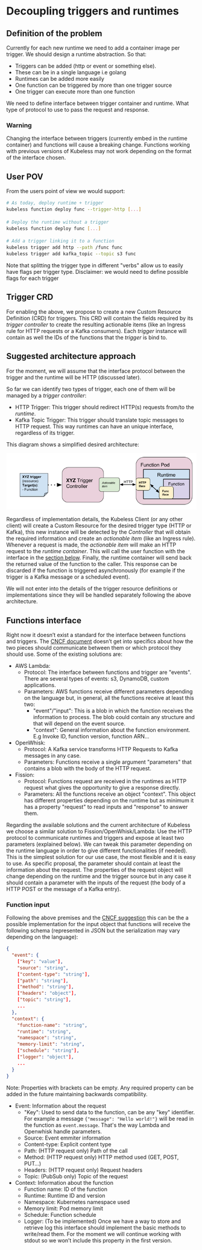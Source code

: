 # Decoupling triggers and runtimes

## Definition of the problem
Currently for each new runtime we need to add a container image per trigger. We should design a runtime abstraction. So that:
 - Triggers can be added (http or event or something else).
 - These can be in a single language i.e golang
 - Runtimes can be added more easily
 - One function can be triggered by more than one trigger source
 - One trigger can execute more than one function

We need to define interface between trigger container and runtime. What type of protocol to use to pass the request and response.

### **Warning**

Changing the interface between triggers (currently embed in the runtime container) and functions will cause a breaking change. Functions working with previous versions of Kubeless may not work depending on the format of the interface chosen.

## User POV
From the users point of view we would support:

```bash
# As today, deploy runtime + trigger
kubeless function deploy func --trigger-http [...]

# Deploy the runtime without a trigger
kubeless function deploy func [...]

# Add a trigger linking it to a function
kubeless trigger add http --path /func func
kubeless trigger add kafka_topic --topic s3 func
```

Note that splitting the trigger type in different "verbs" allow us to easily have flags per trigger type.
Disclaimer: we would need to define possible flags for each trigger

## Trigger CRD

For enabling the above, we propose to create a new Custom Resource Definition (CRD) for triggers. This CRD will contain the fields required by its _trigger controller_ to create the resulting actionable items (like an Ingress rule for HTTP requests or a Kafka consumers). Each _trigger_ instance will contain as well the IDs of the functions that the _trigger_ is bind to.

## Suggested architecture approach

For the moment, we will assume that the interface protocol between the trigger and the runtime will be HTTP (discussed later). 

So far we can identify two types of trigger, each one of them will be managed by a _trigger controller_:
 - HTTP Trigger: This trigger should redirect HTTP(s) requests from/to the _runtime_. 
 - Kafka Topic Trigger: This trigger should translate topic messages to HTTP request. This way runtimes can have an unique interface, regardless of its trigger.

This diagram shows a simplified desired architecture:

![Triggers and runtime relation](./img/triggers-runtime-diagram.png)

Regardless of implementation details, the Kubeless Client (or any other client) will create a Custom Resource for the desired trigger type (HTTP or Kafka), this new instance will be detected by the _Controller_ that will obtain the required information and create an _actionable item_ (like an Ingress rule). Whenever a request is made, the _actionable item_ will make an HTTP request to the _runtime container_. This will call the user function with the interface in the [section below](#function-input). Finally, the runtime container will send back the returned value of the function to the caller. This response can be discarded if the function is triggered asynchronously (for example if the trigger is a Kafka message or a scheduled event). 

We will not enter into the details of the trigger resource definitions or implementations since they will be handled separately following the above architecture.

## Functions interface
Right now it doesn’t exist a standard for the interface between functions and triggers. The [CNCF document](https://docs.google.com/document/d/1UjW8bt5O8QBgQRILJVKZJej_IuNnxl20AJu9wA8wcdI/) doesn’t get into specifics about how the two pieces should communicate between them or which protocol they should use. Some of the existing solutions are:

 - AWS Lambda:
   - Protocol: The interface between functions and trigger are "events". There are several types of events: s3, DynamoDB, custom applications.
   - Parameters: AWS functions receive different parameters depending on the language but, in general, all the functions receive at least this two: 
     - "event"/"input": This is a blob in which the function receives the information to process. The blob could contain any structure and that will depend on the event source.
     - "context": General information about the function environment. E.g Invoke ID, function version, function ARN…
 - OpenWhisk: 
   - Protocol: A Kafka service transforms HTTP Requests to Kafka messages in any case.
   - Parameters: Functions receive a single argument "parameters" that contains a blob with the body of the HTTP request.
 - Fission:
   - Protocol: Functions request are received in the runtimes as HTTP request what gives the opportunity to give a response directly.
   - Parameters: All the functions receive an object "context". This object has different properties depending on the runtime but as minimum it has a property "request" to read inputs and "response" to answer them.

Regarding the available solutions and the current architecture of Kubeless we choose a similar solution to Fission/OpenWhisk/Lambda: Use the HTTP protocol to communicate runtimes and triggers and expose at least two parameters (explained below). We can tweak this parameter depending on the runtime language in order to give different functionalities (if needed). This is the simplest solution for our use case, the most flexible and it is easy to use. 
As specific proposal, the parameter should contain at least the information about the request. The properties of the request object will change depending on the runtime and the trigger source but in any case it should contain a parameter with the inputs of the request (the body of a HTTP POST or the message of a Kafka entry).

### Function input
Following the above premises and the [CNCF suggestion](https://docs.google.com/document/d/1UjW8bt5O8QBgQRILJVKZJej_IuNnxl20AJu9wA8wcdI/edit#heading=h.3s49zyc) this can be the a possible implementation for the input object that functions will receive the following schema (represented in JSON but the serialization may vary depending on the language):

```json
{
  "event": {
    ["key": "value"],
    "source": "string",
    ["content-type": "string"],
    ["path": "string"],
    ["method": "string"],
    ["headers": "object"],
    ["topic": "string"],
    ...
  },
  "context": {
    "function-name": "string",
    "runtime": "string",
    "namespace": "string",
    "memory-limit": "string",
    ["schedule": "string"],
    ["logger": "object"],
    ...
  }
}
```

Note: Properties with brackets can be empty. Any required property can be added in the future maintaining backwards compatibility.

 - Event: Information about the request
   - "Key": Used to send data to the function, can be any "key" identifier. For example a message `{"message": "Hello world!"}` will be read in the function as `event.message`. That's the way Lambda and Openwhisk handle parameters.
   - Source: Event emmiter information
   - Content-type: Explicit content type
   - Path: (HTTP request only) Path of the call 
   - Method: (HTTP request only) HTTP method used (GET, POST, PUT…)
   - Headers: (HTTP request only) Request headers
   - Topic: (PubSub only) Topic of the request
 - Context: Information about the function
   - Function name: ID of the function
   - Runtime: Runtime ID and version
   - Namespace: Kubernetes namespace used
   - Memory limit: Pod memory limit
   - Schedule: Function schedule
   - Logger: (To be implemented) Once we have a way to store and retrieve log this interface should implement the basic methods to write/read them. For the moment we will continue working with stdout so we won’t include this property in the first version.
 
